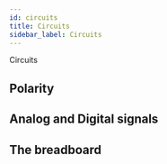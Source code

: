 ```yaml
---
id: circuits
title: Circuits
sidebar_label: Circuits
---
```


Circuits

## Polarity

## Analog and Digital signals

## The breadboard